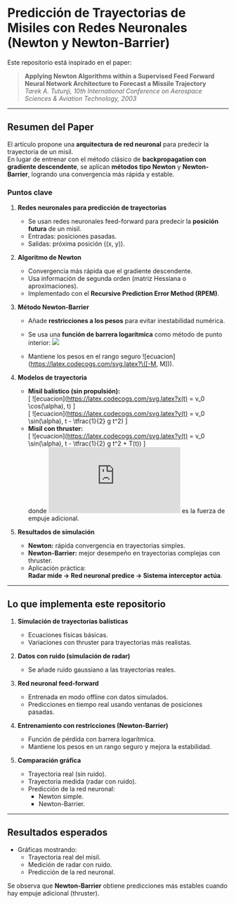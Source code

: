 # Predicción de Trayectorias de Misiles con Redes Neuronales (Newton y Newton-Barrier)

Este repositorio está inspirado en el paper:

> **Applying Newton Algorithms within a Supervised Feed Forward Neural Network Architecture to Forecast a Missile Trajectory**  
> *Tarek A. Tutunji, 10th International Conference on Aerospace Sciences & Aviation Technology, 2003*

---

## Resumen del Paper

El artículo propone una **arquitectura de red neuronal** para predecir la trayectoria de un misil.  
En lugar de entrenar con el método clásico de **backpropagation con gradiente descendente**, se aplican **métodos tipo Newton** y **Newton-Barrier**, logrando una convergencia más rápida y estable.  

### Puntos clave

1. **Redes neuronales para predicción de trayectorias**  
   - Se usan redes neuronales feed-forward para predecir la **posición futura** de un misil.  
   - Entradas: posiciones pasadas.  
   - Salidas: próxima posición \((x, y)\).  

2. **Algoritmo de Newton**  
   - Convergencia más rápida que el gradiente descendente.  
   - Usa información de segunda orden (matriz Hessiana o aproximaciones).  
   - Implementado con el **Recursive Prediction Error Method (RPEM)**.  

3. **Método Newton-Barrier**  
   - Añade **restricciones a los pesos** para evitar inestabilidad numérica.  
   - Se usa una **función de barrera logarítmica** como método de punto interior:
     <img src="https://latex.codecogs.com/svg.latex?Phi(w)=E(w)-\mu\sum_i[\log(M-w_i)+\log(M+w_i)]">

   - Mantiene los pesos en el rango seguro ![ecuacion](https://latex.codecogs.com/svg.latex?\([-M, M]\)).  

4. **Modelos de trayectoria**  
   - **Misil balístico (sin propulsión):**  
     \[
     ![ecuacion](https://latex.codecogs.com/svg.latex?x(t) = v_0 \cos(\alpha)\, t)
     \]  
     \[
     ![ecuacion](https://latex.codecogs.com/svg.latex?y(t) = v_0 \sin(\alpha)\, t - \tfrac{1}{2} g t^2)
     \]
   - **Misil con thruster:**  
     \[
     ![ecuacion](https://latex.codecogs.com/svg.latex?y(t) = v_0 \sin(\alpha)\, t - \tfrac{1}{2} g t^2 + T(t))
     \]  
     donde ![ecuacion](https://latex.codecogs.com/svg.latex?\(T(t)\)) es la fuerza de empuje adicional.  

5. **Resultados de simulación**  
   - **Newton:** rápida convergencia en trayectorias simples.  
   - **Newton-Barrier:** mejor desempeño en trayectorias complejas con thruster.  
   - Aplicación práctica:  
     **Radar mide → Red neuronal predice → Sistema interceptor actúa**.  

---

## Lo que implementa este repositorio

1. **Simulación de trayectorias balísticas**  
   - Ecuaciones físicas básicas.  
   - Variaciones con thruster para trayectorias más realistas.  

2. **Datos con ruido (simulación de radar)**  
   - Se añade ruido gaussiano a las trayectorias reales.  

3. **Red neuronal feed-forward**  
   - Entrenada en modo offline con datos simulados.  
   - Predicciones en tiempo real usando ventanas de posiciones pasadas.  

4. **Entrenamiento con restricciones (Newton-Barrier)**  
   - Función de pérdida con barrera logarítmica.  
   - Mantiene los pesos en un rango seguro y mejora la estabilidad.  

5. **Comparación gráfica**  
   - Trayectoria real (sin ruido).  
   - Trayectoria medida (radar con ruido).  
   - Predicción de la red neuronal:  
     - Newton simple.  
     - Newton-Barrier.  

---

## Resultados esperados

- Gráficas mostrando:  
  - Trayectoria real del misil.  
  - Medición de radar con ruido.  
  - Predicción de la red neuronal.  

Se observa que **Newton-Barrier** obtiene predicciones más estables cuando hay empuje adicional (thruster).  

